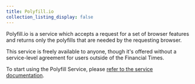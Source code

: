 ```yaml
---
title: Polyfill.io
collection_listing_display: false
---
```



Polyfill.io is a service which accepts a request for a set of browser features and returns only the polyfills that are needed by the requesting browser.

This service is freely available to anyone, though it's offered without a service-level agreement for users outside of the Financial Times.

To start using the Polyfill Service, please <a href="https://polyfill.io/">refer to the service documentation</a>.

